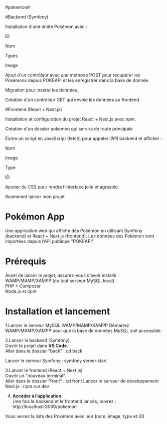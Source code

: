 #pokemon#

#Backend (Symfony)

Installation d'une entité Pokémon avec :

ID

Nom

Types

Image

Ajout d'un contrôleur avec une méthode POST pour récupérer les Pokémons depuis POKEAPI et les enregistrer dans la base de donnée.

Migration pour insérer les données.

Création d'un contrôleur GET qui envoie les données au frontend.

#Frontend (React + Next.js)

Installation et configuration du projet React + Next.js avec npm.

Création d'un dossier pokemon qui servira de route principale 

Écrire un script en JavaScript (fetch) pour appeler l’API backend et afficher :

Nom

Image

Type

ID

Ajouter du CSS pour rendre l’interface jolie et agréable.




#comment lancer mon projet

# Pokémon App

Une application web qui affiche des Pokémon en utilisant Symfony (backend) et React + Next.js (frontend). Les données des Pokémon sont importées depuis l’API publique "POKEAPI".

# Prérequis
Avant de lancer le projet, assurez-vous d’avoir installé :  
WAMP/MAMP/XAMPP (ou tout serveur MySQL local)  
PHP + Composer  
Node.js et npm  

# Installation et lancement

1.Lancer le serveur MySQL WAMP/MAMP/XAMPP
   Démarrez WAMP/MAMP/XAMPP pour que la base de données MySQL soit accessible.  

2.Lancer le backend (Symfony)  
   Ouvrir le projet dans **VS Code**.  
   Aller dans le dossier "back" :  cd back
     
   Lancer le serveur Symfony :  symfony server:start


3.Lancer le frontend (React + Next.js)  
   Ouvrir un "nouveau terminal".  
   Aller dans le dossier "front" : cd front
   Lancer le serveur de développement Next.js :  npm run dev


4. **Accéder à l’application**  
   Une fois le backend et le frontend lancés, ouvrez :  
http://localhost:3000/pokemon

Vous verrez la liste des Pokémon avec leur (nom, image, type et ID)